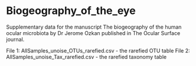 # Biogeography_of_the_eye

Supplementary data for the manuscript The biogeography of the human ocular microbiota by Dr Jerome Ozkan published in The Ocular Surface journal.

File 1: AllSamples_unoise_OTUs_rarefied.csv - the rarefied OTU table 
File 2: AllSamples_unoise_Tax_rarefied.csv - the rarefied taxonomy table
